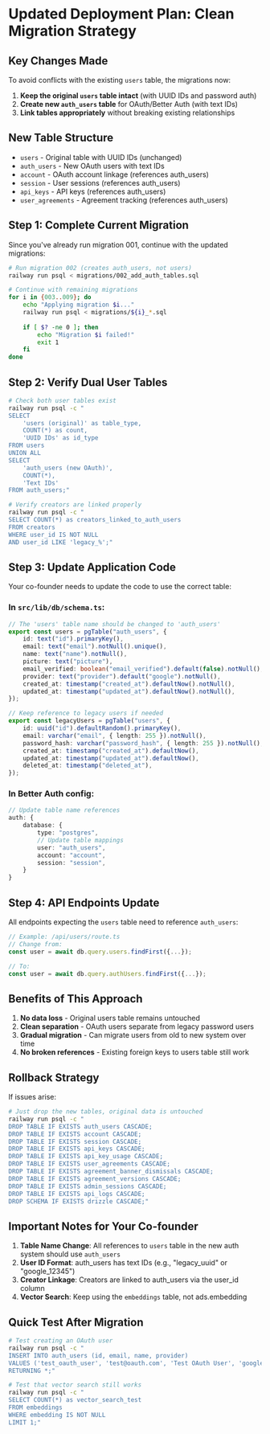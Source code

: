 # Updated Deployment Plan: Clean Migration Strategy

## Key Changes Made

To avoid conflicts with the existing `users` table, the migrations now:

1. **Keep the original `users` table intact** (with UUID IDs and password auth)
2. **Create new `auth_users` table** for OAuth/Better Auth (with text IDs)
3. **Link tables appropriately** without breaking existing relationships

## New Table Structure

- `users` - Original table with UUID IDs (unchanged)
- `auth_users` - New OAuth users with text IDs
- `account` - OAuth account linkage (references auth_users)
- `session` - User sessions (references auth_users)
- `api_keys` - API keys (references auth_users)
- `user_agreements` - Agreement tracking (references auth_users)

## Step 1: Complete Current Migration

Since you've already run migration 001, continue with the updated migrations:

```bash
# Run migration 002 (creates auth_users, not users)
railway run psql < migrations/002_add_auth_tables.sql

# Continue with remaining migrations
for i in {003..009}; do
    echo "Applying migration $i..."
    railway run psql < migrations/${i}_*.sql
    
    if [ $? -ne 0 ]; then
        echo "Migration $i failed!"
        exit 1
    fi
done
```

## Step 2: Verify Dual User Tables

```bash
# Check both user tables exist
railway run psql -c "
SELECT 
    'users (original)' as table_type,
    COUNT(*) as count,
    'UUID IDs' as id_type
FROM users
UNION ALL
SELECT 
    'auth_users (new OAuth)',
    COUNT(*),
    'Text IDs'
FROM auth_users;"

# Verify creators are linked properly
railway run psql -c "
SELECT COUNT(*) as creators_linked_to_auth_users
FROM creators 
WHERE user_id IS NOT NULL 
AND user_id LIKE 'legacy_%';"
```

## Step 3: Update Application Code

Your co-founder needs to update the code to use the correct table:

### In `src/lib/db/schema.ts`:
```typescript
// The 'users' table name should be changed to 'auth_users'
export const users = pgTable("auth_users", {
    id: text("id").primaryKey(),
    email: text("email").notNull().unique(),
    name: text("name").notNull(),
    picture: text("picture"),
    email_verified: boolean("email_verified").default(false).notNull(),
    provider: text("provider").default("google").notNull(),
    created_at: timestamp("created_at").defaultNow().notNull(),
    updated_at: timestamp("updated_at").defaultNow().notNull(),
});

// Keep reference to legacy users if needed
export const legacyUsers = pgTable("users", {
    id: uuid("id").defaultRandom().primaryKey(),
    email: varchar("email", { length: 255 }).notNull(),
    password_hash: varchar("password_hash", { length: 255 }).notNull(),
    created_at: timestamp("created_at").defaultNow(),
    updated_at: timestamp("updated_at").defaultNow(),
    deleted_at: timestamp("deleted_at"),
});
```

### In Better Auth config:
```typescript
// Update table name references
auth: {
    database: {
        type: "postgres",
        // Update table mappings
        user: "auth_users",
        account: "account",
        session: "session",
    }
}
```

## Step 4: API Endpoints Update

All endpoints expecting the `users` table need to reference `auth_users`:

```typescript
// Example: /api/users/route.ts
// Change from:
const user = await db.query.users.findFirst({...});

// To:
const user = await db.query.authUsers.findFirst({...});
```

## Benefits of This Approach

1. **No data loss** - Original users table remains untouched
2. **Clean separation** - OAuth users separate from legacy password users
3. **Gradual migration** - Can migrate users from old to new system over time
4. **No broken references** - Existing foreign keys to users table still work

## Rollback Strategy

If issues arise:

```bash
# Just drop the new tables, original data is untouched
railway run psql -c "
DROP TABLE IF EXISTS auth_users CASCADE;
DROP TABLE IF EXISTS account CASCADE;
DROP TABLE IF EXISTS session CASCADE;
DROP TABLE IF EXISTS api_keys CASCADE;
DROP TABLE IF EXISTS api_key_usage CASCADE;
DROP TABLE IF EXISTS user_agreements CASCADE;
DROP TABLE IF EXISTS agreement_banner_dismissals CASCADE;
DROP TABLE IF EXISTS agreement_versions CASCADE;
DROP TABLE IF EXISTS admin_sessions CASCADE;
DROP TABLE IF EXISTS api_logs CASCADE;
DROP SCHEMA IF EXISTS drizzle CASCADE;"
```

## Important Notes for Your Co-founder

1. **Table Name Change**: All references to `users` table in the new auth system should use `auth_users`
2. **User ID Format**: auth_users has text IDs (e.g., "legacy_uuid" or "google_12345")
3. **Creator Linkage**: Creators are linked to auth_users via the user_id column
4. **Vector Search**: Keep using the `embeddings` table, not ads.embedding

## Quick Test After Migration

```bash
# Test creating an OAuth user
railway run psql -c "
INSERT INTO auth_users (id, email, name, provider) 
VALUES ('test_oauth_user', 'test@oauth.com', 'Test OAuth User', 'google')
RETURNING *;"

# Test that vector search still works
railway run psql -c "
SELECT COUNT(*) as vector_search_test
FROM embeddings 
WHERE embedding IS NOT NULL 
LIMIT 1;"
```